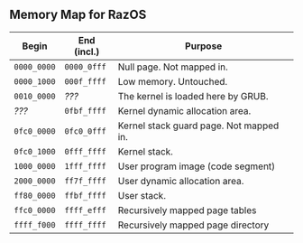 ## Memory Map for RazOS

| Begin       | End (incl.) | Purpose
| ----------- | ----------- | -------
| `0000_0000` | `0000_0fff` | Null page. Not mapped in.
| `0000_1000` | `000f_ffff` | Low memory. Untouched.
| `0010_0000` | *???*       | The kernel is loaded here by GRUB.
| *???*       | `0fbf_ffff` | Kernel dynamic allocation area.
| `0fc0_0000` | `0fc0_0fff` | Kernel stack guard page. Not mapped in.
| `0fc0_1000` | `0fff_ffff` | Kernel stack.
| `1000_0000` | `1fff_ffff` | User program image (code segment)
| `2000_0000` | `ff7f_ffff` | User dynamic allocation area.
| `ff80_0000` | `ffbf_ffff` | User stack.
| `ffc0_0000` | `ffff_efff` | Recursively mapped page tables
| `ffff_f000` | `ffff_ffff` | Recursively mapped page directory
